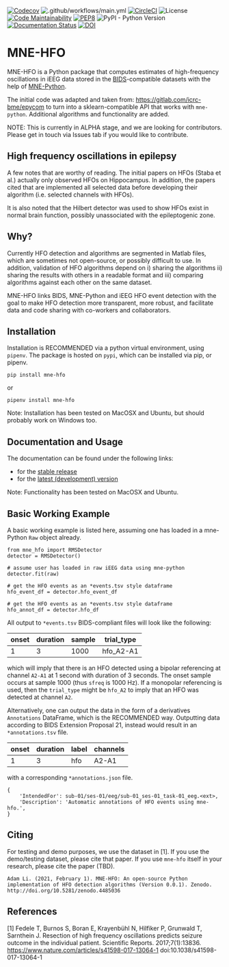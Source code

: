 [![Codecov](https://codecov.io/gh/adam2392/mne-hfo/branch/master/graph/badge.svg)](https://codecov.io/gh/adam2392/mne-hfo)
![.github/workflows/main.yml](https://github.com/adam2392/mne-hfo/workflows/.github/workflows/main.yml/badge.svg)
[![CircleCI](https://circleci.com/gh/adam2392/mne-hfo.svg?style=svg)](https://circleci.com/gh/adam2392/mne-hfo)
![License](https://img.shields.io/pypi/l/mne-bids)
[![Code Maintainability](https://api.codeclimate.com/v1/badges/3afe97439ec5133ce267/maintainability)](https://codeclimate.com/github/adam2392/mne-hfo/maintainability)
[![PEP8](https://img.shields.io/badge/code%20style-pep8-orange.svg)](https://www.python.org/dev/peps/pep-0008/)
![PyPI - Python Version](https://img.shields.io/pypi/pyversions/mne-hfo)
[![Documentation Status](https://readthedocs.org/projects/mne-hfo/badge/?version=latest)](https://mne-hfo.readthedocs.io/en/latest/?badge=latest)
[![DOI](https://zenodo.org/badge/DOI/10.5281/zenodo.4485036.svg)](https://doi.org/10.5281/zenodo.4485036)

[comment]: <> ([![PyPI Download count]&#40;https://pepy.tech/badge/mne-bids&#41;]&#40;https://pepy.tech/project/mne-bids&#41;)

MNE-HFO
=======

MNE-HFO is a Python package that computes estimates of high-frequency oscillations in iEEG data stored in
the [BIDS](https://bids.neuroimaging.io/)-compatible datasets with the help of
[MNE-Python](https://mne.tools/stable/index.html).

The initial code was adapted and taken from: https://gitlab.com/icrc-bme/epycom
to turn into a sklearn-compatible API that works with ``mne-python``. Additional algorithms and functionality are added.

NOTE: This is currently in ALPHA stage, and we are looking for contributors. Please get in touch via Issues tab if you
would like to contribute.

High frequency oscillations in epilepsy
---------------------------------------
A few notes that are worthy of reading. The initial papers on HFOs (Staba et al.)
actually only observed HFOs on Hippocampus. In addition, the papers cited that are implemented all selected data before
developing their algorithm (i.e. selected channels with HFOs).

It is also noted that the Hilbert detector was used to show HFOs exist in normal brain function, possibly unassociated
with the epileptogenic zone.

Why?
----
Currently HFO detection and algorithms are segmented in Matlab files, which are sometimes not open-source, or possibly
difficult to use. In addition, validation of HFO algorithms depend on i) sharing the algorithms ii) sharing the results
with others in a readable format and iii) comparing algorithms against each other on the same dataset.

MNE-HFO links BIDS, MNE-Python and iEEG HFO event detection with the goal to make HFO detection more transparent, more
robust, and facilitate data and code sharing with co-workers and collaborators.

Installation
------------
Installation is RECOMMENDED via a python virtual environment, using ``pipenv``. The package is hosted on ``pypi``, which
can be installed via pip, or pipenv.

    pip install mne-hfo

or

    pipenv install mne-hfo

Note: Installation has been tested on MacOSX and Ubuntu, but should 
probably work on Windows too.

Documentation and Usage
-----------------------

The documentation can be found under the following links:

- for the [stable release](https://mne-hfo.readthedocs.io/en/stable/index.html)
- for the [latest (development) version](https://mne-hfo.readthedocs.io/en/latest/index.html)

Note: Functionality has been tested on MacOSX and Ubuntu.

Basic Working Example
---------------------

A basic working example is listed here, assuming one has loaded in a mne-Python ``Raw`` object already.
    
    from mne_hfo import RMSDetector
    detector = RMSDetector()

    # assume user has loaded in raw iEEG data using mne-python
    detector.fit(raw)

    # get the HFO events as an *events.tsv style dataframe
    hfo_event_df = detector.hfo_event_df

    # get the HFO events as an *events.tsv style dataframe
    hfo_annot_df = detector.hfo_df


All output to ``*events.tsv`` BIDS-compliant files will look like the following:

| onset      | duration | sample | trial_type |
| ---------- | -------- | ------ | ---------- |
| 1     | 3    | 1000   | hfo_A2-A1  |

which will imply that there is an HFO detected using a bipolar referencing at channel ``A2-A1``
at 1 second with duration of 3 seconds. The onset sample occurs at sample 1000 (thus ``sfreq`` is 1000 Hz). If a
monopolar referencing is used, then the ``trial_type`` might be ``hfo_A2`` to imply that an HFO was detected at
channel ``A2``.

Alternatively, one can output the data in the form of a derivatives ``Annotations`` 
DataFrame, which is the RECOMMENDED way. Outputting data according to BIDS Extension Proposal 21, instead would result in 
an ``*annotations.tsv`` file. 

| onset      | duration | label | channels |
| ---------- | -------- | ------ | ---------- |
| 1     |  3  | hfo  | A2-A1 | 

with a corresponding ``*annotations.json`` file.

    {
        'IntendedFor': sub-01/ses-01/eeg/sub-01_ses-01_task-01_eeg.<ext>,
        'Description': 'Automatic annotations of HFO events using mne-hfo.',
    }


Citing
------
For testing and demo purposes, we use the dataset in [1]. If you use the demo/testing dataset, please cite that paper.
If you use ``mne-hfo`` itself in your research, please cite the paper (TBD).

    Adam Li. (2021, February 1). MNE-HFO: An open-source Python implementation of HFO detection algorithms (Version 0.0.1). Zenodo. http://doi.org/10.5281/zenodo.4485036

References
----------
[1] Fedele T, Burnos S, Boran E, Krayenbühl N, Hilfiker P, Grunwald T, Sarnthein J. Resection of high frequency
oscillations predicts seizure outcome in the individual patient. Scientific Reports. 2017;7(1):13836.
https://www.nature.com/articles/s41598-017-13064-1
doi:10.1038/s41598-017-13064-1
